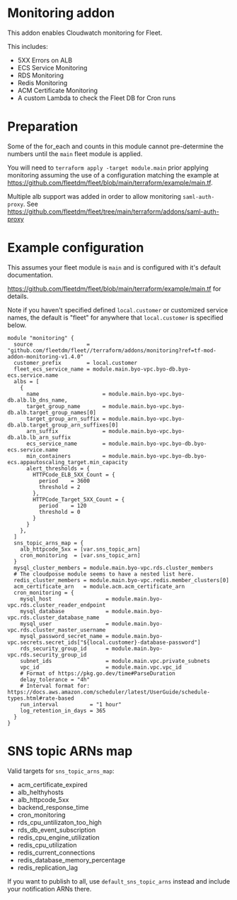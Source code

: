 # Monitoring addon
This addon enables Cloudwatch monitoring for Fleet.

This includes:

- 5XX Errors on ALB
- ECS Service Monitoring
- RDS Monitoring
- Redis Monitoring
- ACM Certificate Monitoring
- A custom Lambda to check the Fleet DB for Cron runs

# Preparation

Some of the for_each and counts in this module cannot pre-determine the numbers until the `main` fleet module is applied.

You will need to `terraform apply -target module.main` prior applying monitoring assuming the use of a configuration matching the example at https://github.com/fleetdm/fleet/blob/main/terraform/example/main.tf.

Multiple alb support was added in order to allow monitoring `saml-auth-proxy`.  See https://github.com/fleetdm/fleet/tree/main/terraform/addons/saml-auth-proxy

# Example configuration

This assumes your fleet module is `main` and is configured with it's default documentation.

 https://github.com/fleetdm/fleet/blob/main/terraform/example/main.tf for details.


Note if you haven't specified defined `local.customer` or customized service names, the default is "fleet" for anywhere that `local.customer` is specified below.

```
module "monitoring" {
  source                 = "github.com/fleetdm/fleet//terraform/addons/monitoring?ref=tf-mod-addon-monitoring-v1.4.0"
  customer_prefix        = local.customer
  fleet_ecs_service_name = module.main.byo-vpc.byo-db.byo-ecs.service.name
  albs = [
    {
      name                    = module.main.byo-vpc.byo-db.alb.lb_dns_name,
      target_group_name       = module.main.byo-vpc.byo-db.alb.target_group_names[0]
      target_group_arn_suffix = module.main.byo-vpc.byo-db.alb.target_group_arn_suffixes[0]
      arn_suffix              = module.main.byo-vpc.byo-db.alb.lb_arn_suffix
      ecs_service_name        = module.main.byo-vpc.byo-db.byo-ecs.service.name
      min_containers          = module.main.byo-vpc.byo-db.byo-ecs.appautoscaling_target.min_capacity
      alert_thresholds = {
        HTTPCode_ELB_5XX_Count = {
          period    = 3600
          threshold = 2
        },
        HTTPCode_Target_5XX_Count = {
          period    = 120
          threshold = 0
        }
      }
    },
  ]
  sns_topic_arns_map = {
    alb_httpcode_5xx = [var.sns_topic_arn]
    cron_monitoring  = [var.sns_topic_arn]
  }
  mysql_cluster_members = module.main.byo-vpc.rds.cluster_members
  # The cloudposse module seems to have a nested list here.
  redis_cluster_members = module.main.byo-vpc.redis.member_clusters[0]
  acm_certificate_arn   = module.acm.acm_certificate_arn
  cron_monitoring = {
    mysql_host                 = module.main.byo-vpc.rds.cluster_reader_endpoint
    mysql_database             = module.main.byo-vpc.rds.cluster_database_name
    mysql_user                 = module.main.byo-vpc.rds.cluster_master_username
    mysql_password_secret_name = module.main.byo-vpc.secrets.secret_ids["${local.customer}-database-password"]
    rds_security_group_id      = module.main.byo-vpc.rds.security_group_id
    subnet_ids                 = module.main.vpc.private_subnets
    vpc_id                     = module.main.vpc.vpc_id
    # Format of https://pkg.go.dev/time#ParseDuration
    delay_tolerance = "4h"
    # Interval format for: https://docs.aws.amazon.com/scheduler/latest/UserGuide/schedule-types.html#rate-based
    run_interval          = "1 hour"
    log_retention_in_days = 365
  }
}
```

# SNS topic ARNs map

Valid targets for `sns_topic_arns_map`:

 - acm_certificate_expired
 - alb_helthyhosts
 - alb_httpcode_5xx
 - backend_response_time
 - cron_monitoring
 - rds_cpu_untilizaton_too_high
 - rds_db_event_subscription
 - redis_cpu_engine_utilization
 - redis_cpu_utilization
 - redis_current_connections
 - redis_database_memory_percentage
 - redis_replication_lag

If you want to publish to all, use `default_sns_topic_arns` instead and include your notification ARNs there.
